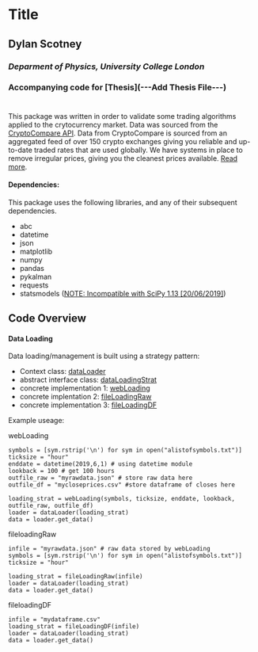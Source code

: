 # Title
## Dylan Scotney
### _Deparment of Physics, University College London_ 
### Accompanying code for [Thesis](---Add Thesis File---)

#

This package was written in order to validate some trading algorithms
applied to the crytocurrency market. 
Data was sourced from the [CryptoCompare API](https://min-api.cryptocompare.com). 
Data from CryptoCompare is sourced from an aggregated feed of over 150 
crypto exchanges giving you reliable and up-to-date traded rates that 
are used globally. We have systems in place to remove irregular prices, 
giving you the cleanest prices available. [Read more](https://www.cryptocompare.com/media/27010937/cccagg_methodology_2018-02-26.pdf).

#### Dependencies:
This package uses the following libraries, and any of their subsequent dependencies. 

* abc
* datetime
* json
* matplotlib
* numpy
* pandas
* pykalman
* requests
* statsmodels ([NOTE: Incompatible with SciPy 1.13 [20/06/2019]](https://github.com/statsmodels/statsmodels/issues/5759)) 


## Code Overview

#### Data Loading
Data loading/management is built using a strategy pattern:

* Context class: [dataLoader](\\Lib\\data_loader.py)
* abstract interface class: [dataLoadingStrat](\\Lib\\abstract_data_loading_strategy.py)
* concrete implementation 1: [webLoading](\\Lib\\web_loading_strategies.py)
* concrete implentation 2: [fileLoadingRaw](\\Lib\\file_loading_strategies.py)
* concrete implementation 3: [fileLoadingDF](\\Lib\\file_loading_strategies.py)

Example useage:

webLoading
```
symbols = [sym.rstrip('\n') for sym in open("alistofsymbols.txt")]
ticksize = "hour"
enddate = datetime(2019,6,1) # using datetime module 
lookback = 100 # get 100 hours
outfile_raw = "myrawdata.json" # store raw data here
outfile_df = "mycloseprices.csv" #store dataframe of closes here

loading_strat = webLoading(symbols, ticksize, enddate, lookback, outfile_raw, outfile_df)
loader = dataLoader(loading_strat)
data = loader.get_data()
```

fileloadingRaw
```
infile = "myrawdata.json" # raw data stored by webLoading
symbols = [sym.rstrip('\n') for sym in open("alistofsymbols.txt")]
ticksize = "hour"

loading_strat = fileLoadingRaw(infile)
loader = dataLoader(loading_strat)
data = loader.get_data()
```

fileloadingDF
```
infile = "mydataframe.csv"
loading_strat = fileLoadingDF(infile) 
loader = dataLoader(loading_strat)
data = loader.get_data()
```





